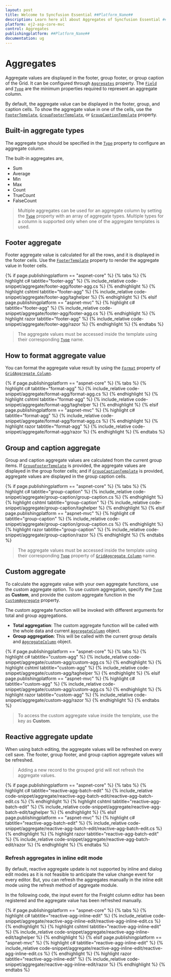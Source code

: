```yaml
---
layout: post
title: Welcome to Syncfusion Essential ##Platform_Name##
description: Learn here all about Aggregates of Syncfusion Essential ##Platform_Name## widgets based on HTML5 and jQuery.
platform: ej2-asp-core-mvc
control: Aggregates
publishingplatform: ##Platform_Name##
documentation: ug
---
```



# Aggregates

Aggregate values are displayed in the footer, group footer, or group caption of the Grid. It can be configured through [`Aggregates`](https://help.syncfusion.com/cr/aspnetcore-js2/Syncfusion.EJ2.Grids.Grid.html#Syncfusion_EJ2_Grids_Grid_Aggregates) property. The
[`Field`](https://help.syncfusion.com/cr/aspnetcore-js2/Syncfusion.EJ2.Grids.GridAggregateColumn.html#Syncfusion_EJ2_Grids_GridAggregateColumn_Field) and
[`Type`](https://help.syncfusion.com/cr/aspnetcore-js2/Syncfusion.EJ2.Grids.GridAggregateColumn.html#Syncfusion_EJ2_Grids_GridAggregateColumn_Type)
are the minimum properties required to represent an aggregate column.

By default, the aggregate value can be displayed in the footer, group, and caption cells. To show the aggregate value in one of the cells, use the [`FooterTemplate`](https://help.syncfusion.com/cr/aspnetcore-js2/Syncfusion.EJ2.Grids.GridAggregateColumn.html#Syncfusion_EJ2_Grids_GridAggregateColumn_FooterTemplate),
[`GroupFooterTemplate`](https://help.syncfusion.com/cr/aspnetcore-js2/Syncfusion.EJ2.Grids.GridAggregateColumn.html#Syncfusion_EJ2_Grids_GridAggregateColumn_GroupFooterTemplate),
 or [`GroupCaptionTemplate`](https://help.syncfusion.com/cr/aspnetcore-js2/Syncfusion.EJ2.Grids.GridAggregateColumn.html#Syncfusion_EJ2_Grids_GridAggregateColumn_GroupCaptionTemplate) property.

## Built-in aggregate types

The aggregate type should be specified in the [`Type`](https://help.syncfusion.com/cr/aspnetcore-js2/Syncfusion.EJ2.Grids.GridAggregateColumn.html#Syncfusion_EJ2_Grids_GridAggregateColumn_Type) property to configure an aggregate column.

The built-in aggregates are,
* Sum
* Average
* Min
* Max
* Count
* TrueCount
* FalseCount

> Multiple aggregates can be used for an aggregate column by setting the [`Type`](https://help.syncfusion.com/cr/aspnetcore-js2/Syncfusion.EJ2.Grids.GridAggregateColumn.html#Syncfusion_EJ2_Grids_GridAggregateColumn_Type) property
with an array of aggregate types.
> Multiple types for a column is supported only when one of the aggregate templates is used.

## Footer aggregate

Footer aggregate value is calculated for all the rows, and it is displayed in the footer cells. Use the [`FooterTemplate`](https://help.syncfusion.com/cr/aspnetcore-js2/Syncfusion.EJ2.Grids.GridAggregateColumn.html#Syncfusion_EJ2_Grids_GridAggregateColumn_FooterTemplate) property to render the aggregate value in footer cells.

{% if page.publishingplatform == "aspnet-core" %}
{% tabs %}
{% highlight c# tabtitle="footer-agg" %}
{% include_relative code-snippet/aggregate/footer-agg/footer-agg.cs %}
{% endhighlight %}
{% highlight cshtml tabtitle="footer-agg" %}
{% include_relative code-snippet/aggregate/footer-agg/taghelper %}
{% endhighlight %}
{% elsif page.publishingplatform == "aspnet-mvc" %}
{% highlight c# tabtitle="footer-agg" %}
{% include_relative code-snippet/aggregate/footer-agg/footer-agg.cs %}
{% endhighlight %}
{% highlight razor tabtitle="footer-agg" %}
{% include_relative code-snippet/aggregate/footer-agg/razor %}
{% endhighlight %}
{% endtabs %}



> The aggregate values must be accessed inside the template using their corresponding [`Type`](https://help.syncfusion.com/cr/aspnetcore-js2/Syncfusion.EJ2.Grids.GridAggregateColumn.html#Syncfusion_EJ2_Grids_GridAggregateColumn_Type) name.

## How to format aggregate value

You can format the aggregate value result by using the [`Format`](https://help.syncfusion.com/cr/aspnetcore-js2/Syncfusion.EJ2.Grids.GridAggregateColumn.html#Syncfusion_EJ2_Grids_GridAggregateColumn_Format) property of [`GridAggregate Column`](https://help.syncfusion.com/cr/aspnetcore-js2/Syncfusion.EJ2.Grids.GridAggregateColumn.html).

{% if page.publishingplatform == "aspnet-core" %}
{% tabs %}
{% highlight c# tabtitle="format-agg" %}
{% include_relative code-snippet/aggregate/format-agg/format-agg.cs %}
{% endhighlight %}
{% highlight cshtml tabtitle="format-agg" %}
{% include_relative code-snippet/aggregate/format-agg/taghelper %}
{% endhighlight %}
{% elsif page.publishingplatform == "aspnet-mvc" %}
{% highlight c# tabtitle="format-agg" %}
{% include_relative code-snippet/aggregate/format-agg/format-agg.cs %}
{% endhighlight %}
{% highlight razor tabtitle="format-agg" %}
{% include_relative code-snippet/aggregate/format-agg/razor %}
{% endhighlight %}
{% endtabs %}



## Group and caption aggregate

Group and caption aggregate values are calculated from the current group items.
If [`GroupFooterTemplate`](https://help.syncfusion.com/cr/aspnetcore-js2/Syncfusion.EJ2.Grids.GridAggregateColumn.html#Syncfusion_EJ2_Grids_GridAggregateColumn_GroupFooterTemplate) is provided, the aggregate values are displayed in the group footer cells; and if [`GroupCaptionTemplate`](https://help.syncfusion.com/cr/aspnetcore-js2/Syncfusion.EJ2.Grids.GridAggregateColumn.html#Syncfusion_EJ2_Grids_GridAggregateColumn_GroupCaptionTemplate)
 is provided, aggregate values are displayed in the group caption cells.

{% if page.publishingplatform == "aspnet-core" %}
{% tabs %}
{% highlight c# tabtitle="group-caption" %}
{% include_relative code-snippet/aggregate/group-caption/group-caption.cs %}
{% endhighlight %}
{% highlight cshtml tabtitle="group-caption" %}
{% include_relative code-snippet/aggregate/group-caption/taghelper %}
{% endhighlight %}
{% elsif page.publishingplatform == "aspnet-mvc" %}
{% highlight c# tabtitle="group-caption" %}
{% include_relative code-snippet/aggregate/group-caption/group-caption.cs %}
{% endhighlight %}
{% highlight razor tabtitle="group-caption" %}
{% include_relative code-snippet/aggregate/group-caption/razor %}
{% endhighlight %}
{% endtabs %}



> The aggregate values must be accessed inside the template using their corresponding [`Type`](https://help.syncfusion.com/cr/aspnetcore-js2/Syncfusion.EJ2.Grids.GridAggregateColumn.html#Syncfusion_EJ2_Grids_GridAggregateColumn_Type) property of [`GridAggregate Column`](https://help.syncfusion.com/cr/aspnetcore-js2/Syncfusion.EJ2.Grids.GridAggregateColumn.html) name.

## Custom aggregate

To calculate the aggregate value with your own aggregate functions, use the custom aggregate option. To use custom aggregation, specify the [`Type`](https://help.syncfusion.com/cr/aspnetcore-js2/Syncfusion.EJ2.Grids.GridAggregateColumn.html#Syncfusion_EJ2_Grids_GridAggregateColumn_Type) as **Custom**, and provide the custom aggregate function in the [`CustomAggregate`](https://help.syncfusion.com/cr/aspnetcore-js2/Syncfusion.EJ2.Grids.GridAggregateColumn.html#Syncfusion_EJ2_Grids_GridAggregateColumn_CustomAggregate) property.

The custom aggregate function will be invoked with different arguments for total and group aggregations.
* **Total aggregation**: The custom aggregate function will be called with the whole data and current [`AggregateColumn`](https://help.syncfusion.com/cr/aspnetcore-js2/Syncfusion.EJ2.Grids.GridAggregateColumn.html)
object.
* **Group aggregation**: This will be called with the current group details and [`AggregateColumn`](https://help.syncfusion.com/cr/aspnetcore-js2/Syncfusion.EJ2.Grids.GridAggregateColumn.html) object.

{% if page.publishingplatform == "aspnet-core" %}
{% tabs %}
{% highlight c# tabtitle="custom-agg" %}
{% include_relative code-snippet/aggregate/custom-agg/custom-agg.cs %}
{% endhighlight %}
{% highlight cshtml tabtitle="custom-agg" %}
{% include_relative code-snippet/aggregate/custom-agg/taghelper %}
{% endhighlight %}
{% elsif page.publishingplatform == "aspnet-mvc" %}
{% highlight c# tabtitle="custom-agg" %}
{% include_relative code-snippet/aggregate/custom-agg/custom-agg.cs %}
{% endhighlight %}
{% highlight razor tabtitle="custom-agg" %}
{% include_relative code-snippet/aggregate/custom-agg/razor %}
{% endhighlight %}
{% endtabs %}



> To access the custom aggregate value inside the template, use the key as **Custom**.

## Reactive aggregate update

When using batch editing, the aggregate values will be refreshed on every cell save. The footer, group footer, and group caption aggregate values will be refreshed.

> Adding a new record to the grouped grid will not refresh the aggregate values.

{% if page.publishingplatform == "aspnet-core" %}
{% tabs %}
{% highlight c# tabtitle="reactive-agg-batch-edit" %}
{% include_relative code-snippet/aggregate/reactive-agg-batch-edit/reactive-agg-batch-edit.cs %}
{% endhighlight %}
{% highlight cshtml tabtitle="reactive-agg-batch-edit" %}
{% include_relative code-snippet/aggregate/reactive-agg-batch-edit/taghelper %}
{% endhighlight %}
{% elsif page.publishingplatform == "aspnet-mvc" %}
{% highlight c# tabtitle="reactive-agg-batch-edit" %}
{% include_relative code-snippet/aggregate/reactive-agg-batch-edit/reactive-agg-batch-edit.cs %}
{% endhighlight %}
{% highlight razor tabtitle="reactive-agg-batch-edit" %}
{% include_relative code-snippet/aggregate/reactive-agg-batch-edit/razor %}
{% endhighlight %}
{% endtabs %}



### Refresh aggregates in inline edit mode

By default, reactive aggregate update is not supported by inline and dialog edit modes as it is not feasible to anticipate the value change event for every editor. But, you can refresh the aggregates manually in the inline edit mode using the refresh method of aggregate module.

In the following code, the input event for the Freight column editor has been registered and the aggregate value has been refreshed manually.

{% if page.publishingplatform == "aspnet-core" %}
{% tabs %}
{% highlight c# tabtitle="reactive-agg-inline-edit" %}
{% include_relative code-snippet/aggregate/reactive-agg-inline-edit/reactive-agg-inline-edit.cs %}
{% endhighlight %}
{% highlight cshtml tabtitle="reactive-agg-inline-edit" %}
{% include_relative code-snippet/aggregate/reactive-agg-inline-edit/taghelper %}
{% endhighlight %}
{% elsif page.publishingplatform == "aspnet-mvc" %}
{% highlight c# tabtitle="reactive-agg-inline-edit" %}
{% include_relative code-snippet/aggregate/reactive-agg-inline-edit/reactive-agg-inline-edit.cs %}
{% endhighlight %}
{% highlight razor tabtitle="reactive-agg-inline-edit" %}
{% include_relative code-snippet/aggregate/reactive-agg-inline-edit/razor %}
{% endhighlight %}
{% endtabs %}

